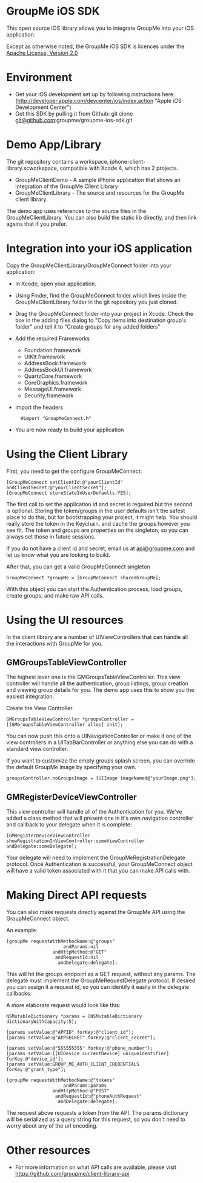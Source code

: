 # GroupMe iOS SDK

This open source iOS library allows you to integrate GroupMe into your iOS application.

Except as otherwise noted, the GroupMe iOS SDK is licences under the [Apache License, Version 2.0](http://www.apache.org/licenses/LICENSE-2.0.html)

# Environment

* Get your iOS development set up by following instructions here: (http://developer.apple.com/devcenter/ios/index.action "Apple iOS Development Center")
* Get this SDK by pulling it from Github: git clone git@github.com:groupme/groupme-ios-sdk.git

# Demo App/Library

The git repository contains a workspace, iphone-client-library.xcworkspace, compatible with Xcode 4, which has 2 projects.

* GroupMeClientDemo - A sample iPhone application that shows an integration of the GroupMe Client Library
* GroupMeClientLibrary - The source and resources for the GroupMe client library.

The demo app uses references to the source files in the GroupMeClientLibrary. You can also build the static lib directly, and then link agains that if you prefer.

# Integration into your iOS application

Copy the GroupMeClientLibrary/GroupMeConnect folder into your application:

* In Xcode, open your application.
* Using Finder, find the GroupMeConnect folder which lives inside the GroupMeClientLibrary folder in the git repository you just cloned.
* Drag the GroupMeConnect folder into your project in Xcode. Check the box in the adding files dialog to "Copy items into destination group's folder" and tell it to "Create groups for any added folders"
* Add the required Frameworks
	* Foundation.framework
	* UIKIt.framework 
	* AddressBook.framework
	* AddressBookUI.framework
	* QuartzCore.framework
	* CoreGraphics.framework
	* MessageUI.framework
	* Security.framework
* Import the headers
	
		#import "GroupMeConnect.h"

* You are now ready to build your application

# Using the Client Library

First, you need to get the configure GroupMeConnect:

	[GroupMeConnect setClientId:@"yourClientId" andClientSecret:@"yourClientSecret"];
	[GroupMeConnect storeStateInUserDefaults:YES];

The first call to set the application id and secret is required but the second is optional.  Storing the token/groups in the user defaults isn't the safest place to do this, but for bootstrapping your project, it might help. You should really store the token in the Keychain, and cache the groups however you see fit. The token and groups are properties on the singleton, so you can always set those in future sessions.

If you do not have a client id and secret, email us at api@groupme.com and let us know what you are looking to build.
	
After that, you can get a valid GroupMeConnect singleton
	
	GroupMeConnect *groupMe = [GroupMeConnect sharedGroupMe];

With this object you can start the Authentication process, load groups, create groups, and make raw API calls.


# Using the UI resources

In the client library are a number of UIViewControllers that can handle all the interactions with GroupMe for you. 

## GMGroupsTableViewController

The highest lever one is the GMGroupsTableViewController. This view controller will handle all the authentication, group listings, group creation and viewing group details for you. The demo app uses this to show you the easiest integration.

Create the View Controller

	GMGroupsTableViewController *groupsController = [[GMGroupsTableViewController alloc] init];
	
You can now push this onto a UINavigationController or make it one of the view controllers in a UITabBarController or anything else you can do with a standard view controller.

If you want to customize the empty groups splash screen, you can override the default GroupMe image by specifying your own.

	groupsController.noGroupsImage = [UIImage imageNamed@"yourImage.png"];

## GMRegisterDeviceViewController

This view controller will handle all of the Authentication for you. We've added a class method that will present one in it's own navigation controller and callback to your delegate when it is complete:

	[GMRegisterDeviceViewController showRegistrationInViewController:someViewController andDelegate:someDelegate];

Your delegate will need to implement the GroupMeRegistrationDelegate protocol. Once Authentication is successful, your GroupMeConnect object will have a valid token associated with it that you can make API calls with.

# Making Direct API requests

You can also make requests directly against the GroupMe API using the GroupMeConnect object.

An example:

	[groupMe requestWithMethodName:@"groups" 
						 andParams:nil 
					 andHttpMethod:@"GET"
					  andRequestId:nil
					   andDelegate:delegate];

This will hit the groups endpoint as a GET request, without any params. The delegate must implement the GroupMeRequestDelegate protocol. If desired you can assign it a request id, so you can identify it easily in the delegate callbacks.

A more elaborate request would look like this:

	NSMutableDictionary *params = [NSMutableDictionary dictionaryWithCapacity:5];
	
	[params setValue:@"APPID" forKey:@"client_id"];
	[params setValue:@"APPSECRET" forKey:@"client_secret"];

	[params setValue:@"555555555" forKey:@"phone_number"];
	[params setValue:[[UIDevice currentDevice] uniqueIdentifier] forKey:@"device_id"];
	[params setValue:GROUP_ME_AUTH_CLIENT_CREDENTIALS forKey:@"grant_type"];
	
	[groupMe requestWithMethodName:@"tokens" 
						 andParams:params 
					 andHttpMethod:@"POST"
					  andRequestId:@"phoneAuthRequest"
					   andDelegate:delegate];

The request above requests a token from the API. The params dictionary will be serialized as a query string for this request, so you don't need to worry about any of the url encoding.

# Other resources

* For more information on what API calls are available, please visit https://github.com/groupme/client-library-api 